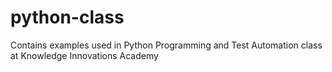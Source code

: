 # python-class
Contains examples used in Python Programming and Test Automation class at Knowledge Innovations Academy
